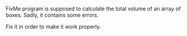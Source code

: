 FixMe program is supposed to calculate the total volume of an array of boxes.
Sadly, it contains some errors.

Fix it in order to make it work properly.